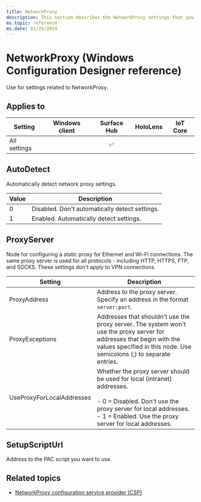 ```yaml
---
title: NetworkProxy
description: This section describes the NetworkProxy settings that you can configure in provisioning packages for Windows 10 using Windows Configuration Designer.
ms.topic: reference
ms.date: 01/25/2024
---
```


# NetworkProxy (Windows Configuration Designer reference)

Use for settings related to NetworkProxy.

## Applies to

| Setting | Windows client | Surface Hub | HoloLens | IoT Core |
|--|:-:|:-:|:-:|:-:|
| All settings |  | ✅ |  |  |

## AutoDetect

Automatically detect network proxy settings.

| Value | Description |
|--|--|
| 0 | Disabled. Don't automatically detect settings. |
| 1 | Enabled. Automatically detect settings. |

## ProxyServer

Node for configuring a static proxy for Ethernet and Wi-Fi connections. The same proxy server is used for all protocols - including HTTP, HTTPS, FTP, and SOCKS. These settings don't apply to VPN connections.

| Setting | Description |
|--|--|
| ProxyAddress | Address to the proxy server. Specify an address in the format `server:port`. |
| ProxyExceptions | Addresses that shouldn't use the proxy server. The system won't use the proxy server for addresses that begin with the values specified in this node. Use semicolons (;) to separate entries. |
| UseProxyForLocalAddresses | Whether the proxy server should be used for local (intranet) addresses.</br></br>- 0 = Disabled. Don't use the proxy server for local addresses.</br>- 1 = Enabled. Use the proxy server for local addresses. |

## SetupScriptUrl

Address to the PAC script you want to use.

## Related topics

- [NetworkProxy configuration service provider (CSP)](/windows/client-management/mdm/networkproxy-csp)
